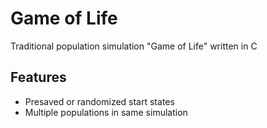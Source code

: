 # Game of Life

Traditional population simulation "Game of Life" written in C

## Features

* Presaved or randomized start states
* Multiple populations in same simulation